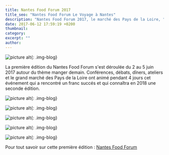 ```yaml
---
title: Nantes Food Forum 2017
title_seo: "Nantes Food Forum Le Voyage à Nantes"
description: "Nantes Food Forum 2017, le marché des Pays de la Loire, "
date: 2017-06-12 17:59:19 +0200
thumbnail:
category:
excerpt: ""
author:
---
```

![picture alt](/images/blog/Nantes-Food-Forum_01.jpg "première édition du Nantes Food Forum"){: .img-blog}


La première édition du Nantes Food Forum s'est déroulée du 2 au 5 juin 2017 autour du thème manger demain. Conférences, débats, dîners, ateliers et le grand marché des Pays de la Loire ont animé pendant 4 jours cet événement qui a rencontré un franc succés et qui connaîtra en 2018 une seconde édition.


![picture alt](/images/blog/Nantes-Food-Forum_02.jpg "première édition du Nantes Food Forum"){: .img-blog}

![picture alt](/images/blog/Nantes-Food-Forum_03.jpg "première édition du Nantes Food Forum"){: .img-blog}

![picture alt](/images/blog/Nantes-Food-Forum_04.jpg "première édition du Nantes Food Forum"){: .img-blog}

![picture alt](/images/blog/Nantes-Food-Forum_05.jpg "première édition du Nantes Food Forum"){: .img-blog}

![picture alt](/images/blog/Nantes-Food-Forum_06.jpg "première édition du Nantes Food Forum"){: .img-blog}

Pour tout savoir sur cette première édition : [Nantes Food Forum](http://www.nantesfoodforum.com/)
